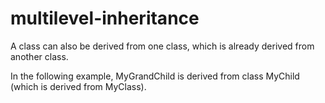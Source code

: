 # multilevel-inheritance

 A class can also be derived from one class, which is already derived from another class.

In the following example, MyGrandChild is derived from class MyChild (which is derived from MyClass).
